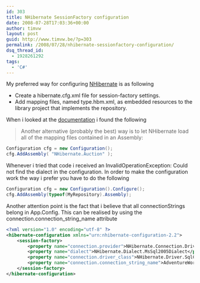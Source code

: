 ```yaml
---
id: 303
title: NHibernate SessionFactory configuration
date: 2008-07-28T17:03:36+00:00
author: timvw
layout: post
guid: http://www.timvw.be/?p=303
permalink: /2008/07/28/nhibernate-sessionfactory-configuration/
dsq_thread_id:
  - 1928261292
tags:
  - 'C#'
---
```

My preferred way for configuring [NHibernate](http://www.nhibernate.org) is as following

* Create a hibernate.cfg.xml file for session-factory settings.
* Add mapping files, named type.hbm.xml, as embedded resources to the library project that implements the repository.

When i looked at the [documentation](http://www.hibernate.org/hib_docs/nhibernate/1.2/reference/en/html_single/#configuration-programmatic) i found the following

> Another alternative (probably the best) way is to let NHibernate load all of the mapping files contained in an Assembly:

```csharp
Configuration cfg = new Configuration(); 
cfg.AddAssembly( "NHibernate.Auction" );
``` 

Whenever i tried that code i received an InvalidOperationException: Could not find the dialect in the configuration. In order to make the configuration work the way i prefer you have to do the following

```csharp
Configuration cfg = new Configuration().Configure();
cfg.AddAssembly(typeof(MyRepository).Assembly);
```

Another attention point is the fact that i believe that all connectionStrings belong in App.Config. This can be realised by using the connection.connection_string_name attribute

```xml
<?xml version="1.0" encoding="utf-8" ?>
<hibernate-configuration xmlns="urn:nhibernate-configuration-2.2">
	<session-factory> 
		<property name="connection.provider">NHibernate.Connection.DriverConnectionProvider</property>
		<property name="dialect">NHibernate.Dialect.MsSql2005Dialect</property> 
		<property name="connection.driver_class">NHibernate.Driver.SqlClientDriver</property> 
		<property name="connection.connection_string_name">AdventureWorks</property> 
	</session-factory>
</hibernate-configuration>
```
